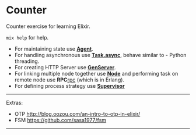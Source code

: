# Counter

Counter exercise for learning Elixir.

`mix help` for help.

- For maintaining state use [**Agent**][agent].
- For handling asynchronous use [**Task.async**][async], behave similar to - Python threading.
- For creating HTTP Server use [**GenServer**][genserver].
- For linking multiple node together use [**Node**][node] and performing task on remote node use **RPC**[rpc] (which is in Erlang).
- For defining process strategy use [**Supervisor**][supervisor]


---

Extras:

- OTP http://blog.oozou.com/an-intro-to-otp-in-elixir/
- FSM https://github.com/sasa1977/fsm

---

[agent]: http://elixir-lang.org/docs/stable/elixir/Agent.html
[async]: http://elixir-lang.org/docs/stable/elixir/Task.html#async
[genserver]: http://elixir-lang.org/docs/stable/elixir/GenServer.html
[node]: http://elixir-lang.org/docs/stable/elixir/Node.html
[rpc]: http://erlang.org/doc/man/rpc.html
[supervisor]: http://elixir-lang.org/docs/stable/elixir/Supervisor.html

